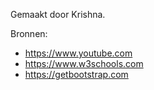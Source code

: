 Gemaakt door Krishna.

Bronnen:

- https://www.youtube.com
- https://www.w3schools.com
- https://getbootstrap.com
